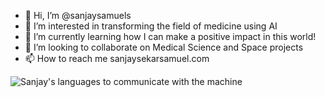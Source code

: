 - 👋 Hi, I’m @sanjaysamuels
- 👀 I’m interested in transforming the field of medicine using AI
- 🌱 I’m currently learning how I can make a positive impact in this world!
- 💞️ I’m looking to collaborate on Medical Science and Space projects
- 📫 How to reach me sanjaysekarsamuel.com

![Sanjay's languages to communicate with the machine](https://github-readme-stats.vercel.app/api/top-langs/?username=sanjaysamuels&layout=compact)

<!---
sanjaysamuels/sanjaysamuels is a ✨ special ✨ repository because its `README.md` (this file) appears on your GitHub profile.
You can click the Preview link to take a look at your changes.
--->
